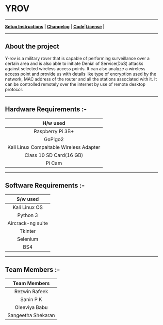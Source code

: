
# YROV
***
**[Setup Instructions](./Files/setup_instructions.md)**  |  **[Changelog](./Files/changelog.md)** | **[Code](./Files/code.md)**|**[License](./LICENSE.md)** |
***

## About the project
Y-rov is a military rover that is capable of performing surveillance over a certain area
and is also able to initiate Denial of Service(DoS) attacks against selected wireless
access points. It can also analyze a wireless access point and provide us with details like type of encryption used by the network, MAC address of the router and
all the stations associated with it. It can be controlled remotely over the internet by
use of remote desktop protocol. 

***
## Hardware Requirements :-

|H/w used|
| :----:|
|Raspberry Pi 3B+ |
|GoPigo2 |
|Kali Linux Compaitable Wireless Adapter|
|Class 10 SD Card(16 GB)|
|Pi Cam|

***

## Software Requirements :-

|S/w used|
| :---:|
|Kali Linux OS |
|Python 3|
|Aircrack-ng suite|
|Tkinter|
|Selenium|
|BS4|

***
## Team Members :-

| Team Members  |
| :-----------: |
| Rezwin Rafeek |
| Sanin P K     |
| Oleeviya Babu |
| Sangeetha Shekaran |

